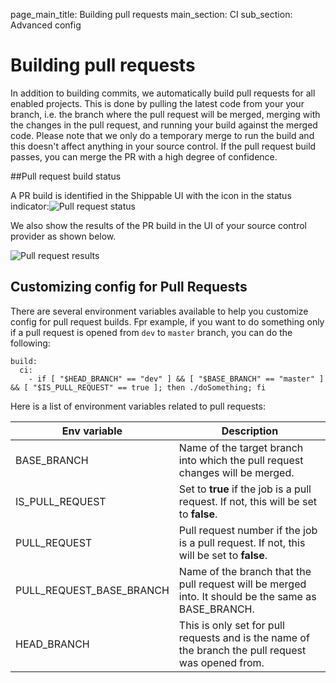 page_main_title: Building pull requests
main_section: CI
sub_section: Advanced config

# Building pull requests

In addition to building commits, we automatically build pull requests for all enabled projects. This is done by pulling the latest code from your your branch, i.e. the branch where the pull request will be merged, merging with the changes in the pull request, and running your build against the merged code. Please note that we only do a temporary merge to run the build and this doesn't affect anything in your source control. If the pull request build passes, you can merge the PR with a high degree of confidence.

##Pull request build status

A PR build is identified in the Shippable UI with the icon in the status indicator:<img src="../../images/ci/pull-request-status.png" alt="Pull request status">

We also show the results of the PR build in the UI of your source control provider as shown below.

<img src="../../images/ci/pull-request-result.png" alt="Pull request results">

## Customizing config for Pull Requests

There are several environment variables available to help you customize config for pull request builds. Fpr example, if you want to do something only if a pull request is opened from `dev` to `master` branch, you can do the following:

```
build:
  ci:
    - if [ "$HEAD_BRANCH" == "dev" ] && [ "$BASE_BRANCH" == "master" ] && [ "$IS_PULL_REQUEST" == true ]; then ./doSomething; fi

```

Here is a list of environment variables related to pull requests:

| Env variable        | Description           |
| ------------- |-------------|
|BASE_BRANCH		 | Name of the target branch into which the pull request changes will be merged.|
|IS_PULL_REQUEST     |Set to **true** if the job is a pull request. If not, this will be set to **false**. |
|PULL_REQUEST		 |Pull request number if the job is a pull request. If not, this will be set to **false**. |
|PULL_REQUEST_BASE_BRANCH | Name of the branch that the pull request will be merged into. It should be the same as BASE_BRANCH.|
|HEAD_BRANCH		 | This is only set for pull requests and is the name of the branch the pull request was opened from.|
